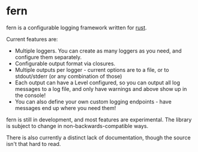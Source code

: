 fern
====

fern is a configurable logging framework written for [rust](http://www.rust-lang.org/).

Current features are:
- Multiple loggers. You can create as many loggers as you need, and configure them separately.
- Configurable output format via closures.
- Multiple outputs per logger - current options are to a file, or to stdout/stderr (or any combination of those)
- Each output can have a Level configured, so you can output all log messages to a log file, and only have warnings and above show up in the console!
- You can also define your own custom logging endpoints - have messages end up where you need them!

fern is still in development, and most features are experimental. The library is subject to change in non-backwards-compatible ways.

There is also currently a distinct lack of documentation, though the source isn't that hard to read.
